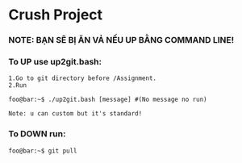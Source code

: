# Crush Project
### NOTE: BẠN SẼ BỊ ĂN VẢ NẾU UP BẰNG COMMAND LINE!

### To UP use up2git.bash:
	
	1.Go to git directory before /Assignment.
	2.Run 
```console
foo@bar:~$ ./up2git.bash [message] #(No message no run)
```
	Note: u can custom but it's standard!

### To DOWN run:
```console
foo@bar:~$ git pull 
```
